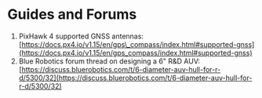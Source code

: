 # Guides and Forums

1. PixHawk 4 supported GNSS antennas: [https://docs.px4.io/v1.15/en/gps\_compass/index.html#supported-gnss](https://docs.px4.io/v1.15/en/gps_compass/index.html#supported-gnss)
2. Blue Robotics forum thread on designing a 6" R\&D AUV: [https://discuss.bluerobotics.com/t/6-diameter-auv-hull-for-r-d/5300/32](https://discuss.bluerobotics.com/t/6-diameter-auv-hull-for-r-d/5300/32)

